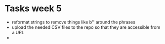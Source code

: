 # Tasks week 5

* reformat strings to remove things like b'' around the phrases
* upload the needed CSV files to the repo so that they are accessible from a URL
* 